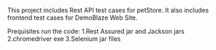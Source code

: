 This project includes Rest API test cases for petStore.
It also includes frontend test cases for DemoBlaze Web Site.

Prequisites run the code:
1.Rest Assured jar and Jackson jars
2.chromedriver exe
3.Selenium jar files

